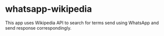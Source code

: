 # whatsapp-wikipedia
This app uses Wikipedia API to search for terms send using WhatsApp and send response correspondingly.
